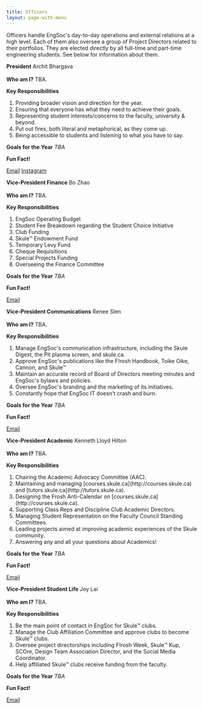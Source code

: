 ```yaml
---
title: Officers
layout: page-with-menu
---
```


Officers handle EngSoc's day-to-day operations and external relations at a high level. Each of them also oversee a group of Project Directors related to their portfolios. They are elected directly by all full-time and part-time engineering students. See below for information about them.

<div class="box" >
    <article class="media">
        <div class="media-content">
            <div class="content">
                <p><strong class="has-text-success">President</strong> Archit Bhargava<br><br> <strong>Who am I?</strong> TBA. </p>
                <p><strong>Key Responsibilities</strong>
                <ol>
                    <li>Providing broader vision and direction for the year.</li>
                    <li>Ensuring that everyone has what they need to achieve their goals.</li>
                    <li>Representing student interests/concerns to the faculty, university & beyond.</li>
                    <li>Put out fires, both literal and metaphorical, as they come up.</li>
                    <li>Being accessible to students and listening to what you have to say. </li>
                </ol>
                </p>
                <p><strong>Goals for the Year</strong> <i>TBA</i>
                <p><strong>Fun Fact! </strong> </p>
                <p> <a class="button is-small is-success" href="mailto:president@skule.ca">Email</a> <a class="button is-small is-success" href="https://www.instagram.com/uoftengsocpresident/" target="_new">Instagram</a> </p>
            </div>
        </div>
    </article>
</div>
<div class="box">
    <article class="media">
        <div class="media-content">
            <div class="content">
                <p><strong class="has-text-info">Vice-President Finance</strong> Bo Zhao<br><br> <strong>Who am I?</strong> TBA. </p>
                <p><strong>Key Responsibilities</strong>
                <ol>
                    <li>EngSoc Operating Budget</li>
                    <li>Student Fee Breakdown regarding the Student Choice Initiative</li>
                    <li>Club Funding</li>
                    <li>Skule™ Endowment Fund</li>
                    <li>Temporary Levy Fund</li>
                    <li>Cheque Requisitions</li>
                    <li>Special Projects Funding</li>
                    <li>Overseeing the Finance Committee</li>
                </ol>
                </p>
                <p><strong>Goals for the Year</strong> <i>TBA</i>
                <p><strong>Fun Fact! </strong> </p>
                <p> <a class="button is-small is-info" href="mailto:vpfinance@skule.ca">Email</a></p>
            </div>
        </div>
    </article>
</div>
<div class="box">
    <article class="media">
        <div class="media-content">
            <div class="content">
                <p><strong class="has-text-warning">Vice-President Communications</strong> Renee Slen<br><br> <strong>Who am I?</strong> TBA. </p>
                <p><strong>Key Responsibilities</strong>
                <ol>
                    <li>Manage EngSoc's communication infrastructure, including the Skule Digest, the Pit plasma screen, and skule.ca.</li>
                    <li>Approve EngSoc's publications like the F!rosh Handbook, Toike Oike, Cannon, and Skule™
                    <li>Maintain an accurate record of Board of Directors meeting minutes and EngSoc's bylaws and policies.</li>
                    <li>Oversee EngSoc's branding and the marketing of its initiatives.</li>
                    <li>Constantly hope that EngSoc IT doesn't crash and burn.</li>
                </ol>
                </p>
                <p><strong>Goals for the Year</strong> <i>TBA</i>
                <p><strong>Fun Fact! </strong> </p>
                <p> <a class="button is-small is-warning" href="mailto:vpcomm@skule.ca">Email</a></p>
            </div>
        </div>
    </article>
</div>
<div class="box">
    <article class="media">
        <div class="media-content">
            <div class="content">
                <p><strong class="has-text-danger">Vice-President Academic</strong> Kenneth Lloyd Hilton<br><br> <strong>Who am I?</strong> TBA. </p>
                <p><strong>Key Responsibilities</strong>
                <ol>
                    <li>Chairing the Academic Advocacy Committee (AAC).</li>
                    <li>Maintaining and managing [courses.skule.ca](http://courses.skule.ca) and [tutors.skule.ca](http://tutors.skule.ca).</li>
                    <li>Designing the Frosh Anti-Calendar on [courses.skule.ca](http://courses.skule.ca).</li>
                    <li>Supporting Class Reps and Discipline Club Academic Directors.</li>
                    <li>Managing Student Representation on the Faculty Council Standing Committees.</li>
                    <li>Leading projects aimed at improving academic experiences of the Skule community.</li>
                    <li>Answering any and all your questions about Academics!</li>
                </ol>
                </p>
                <p><strong>Goals for the Year</strong> <i>TBA</i>
                <p><strong>Fun Fact! </strong> </p>
                <p> <a class="button is-small is-danger" href="mailto:vpacademic@skule.ca">Email</a></p>
            </div>
        </div>
    </article>
</div>
<div class="box">
    <article class="media">
        <div class="media-content">
            <div class="content">
                <p><strong class="has-text-primary">Vice-President Student Life</strong> Joy Lai<br><br> <strong>Who am I?</strong> TBA. </p>
                <p><strong>Key Responsibilities</strong>
                <ol>
                    <li>Be the main point of contact in EngSoc for Skule™ clubs. </li>
                    <li>Manage the Club Affiliation Committee and approve clubs to become Skule™ clubs.</li>
                    <li>Oversee project directorships including F!rosh Week, Skule™ Kup, SCOre, Design Team Association Director, and the Social Media Coordinator. </li>
                    <li>Help affiliated Skule™ clubs receive funding from the faculty.</li>
                </ol>
                </p>
                <p><strong>Goals for the Year</strong> <i>TBA</i>
                <p><strong>Fun Fact! </strong> </p>
                <p> <a class="button is-small is-primary" href="mailto:vpstudentlife@skule.ca">Email</a></p>
            </div>
        </div>
    </article>
</div>


